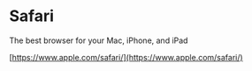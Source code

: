 # Safari

The best browser for your Mac, iPhone, and iPad

[https://www.apple.com/safari/](https://www.apple.com/safari/)





